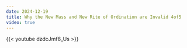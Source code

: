 ```yaml
---
date: 2024-12-19
title: Why the New Mass and New Rite of Ordination are Invalid 4of5
video: true
---
```



{{< youtube dzdcJmf8_Us >}}
